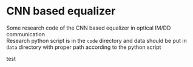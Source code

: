 # CNN based equalizer
Some research code of the CNN based equalizer in optical IM/DD communication  
Research python script is in the ```code``` directory and data should be put in ```data``` directory with proper path according to the python script

test

